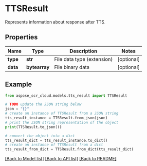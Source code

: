 # TTSResult

Represents information about response after TTS.

## Properties

Name | Type | Description | Notes
------------ | ------------- | ------------- | -------------
**type** | **str** | File data type (extension) | [optional] 
**data** | **bytearray** | File binary data | [optional] 

## Example

```python
from aspose_ocr_cloud.models.tts_result import TTSResult

# TODO update the JSON string below
json = "{}"
# create an instance of TTSResult from a JSON string
tts_result_instance = TTSResult.from_json(json)
# print the JSON string representation of the object
print(TTSResult.to_json())

# convert the object into a dict
tts_result_dict = tts_result_instance.to_dict()
# create an instance of TTSResult from a dict
tts_result_from_dict = TTSResult.from_dict(tts_result_dict)
```
[[Back to Model list]](../README.md#documentation-for-models) [[Back to API list]](../README.md#documentation-for-api-endpoints) [[Back to README]](../README.md)



